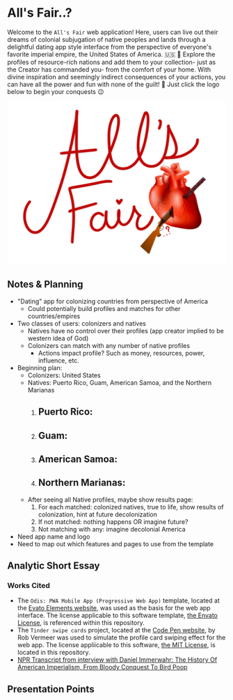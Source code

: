 # All's Fair..?

Welcome to the `All's Fair` web application! Here, users can live out their dreams of colonial subjugation of native peoples and lands through a delightful dating app style interface from the perspective of everyone's favorite imperial empire, the United States of America.  :us: :eagle: Explore the profiles of resource-rich nations and add them to your collection- just as the Creator has commanded you- from the comfort of your home. With divine inspiration and seemingly indirect consequences of your actions, you can have all the power and fun with none of the guilt! :smiling_face_with_three_hearts: Just click the logo below to begin your conquests :wink:

<a href="src/index.html">![All's Fair Logo](src/assets/myImages/logo.png)</a>

## Notes & Planning
* "Dating" app for colonizing countries from perspective of America
  - Could potentially build profiles and matches for other countries/empires
* Two classes of users: colonizers and natives
  - Natives have no control over their profiles (app creator implied to be western idea of God)
  - Colonizers can match with any number of native profiles
    - Actions impact profile? Such as money, resources, power, influence, etc.
* Beginning plan:
  - Colonizers: United States
  - Natives: Puerto Rico, Guam, American Samoa, and the Northern Marianas
    1. Puerto Rico:
       - 
    2. Guam:
       - 
    3. American Samoa:
       - 
    4. Northern Marianas:
       - 
  - After seeing all Native profiles, maybe show results page:
    1. For each matched: colonized natives, true to life, show results of colonization, hint at future decolonization
    2. If not matched: nothing happens OR imagine future?
    3. Not matching with any: imagine decolonial America
* Need app name and logo
* Need to map out which features and pages to use from the template


## Analytic Short Essay


### Works Cited
* The `Odis: PWA Mobile App (Progressive Web App)` template, located at the [Evato Elements website](https://elements.envato.com/odis-pwa-mobile-app-progressive-web-app-PZJASV8), was used as the basis for the web app interface. The license applicable to this software template, [the Envato License](ENVATO_LICENSE), is referenced within this repository.
* The `Tinder swipe cards` project, located at the [Code Pen website](https://codepen.io/RobVermeer/pen/japZpY), by Rob Vermeer was used to simulate the profile card swiping effect for the web app. The license appliicable to this software, [the MIT License](MIT_LICENSE), is located in this repository.
* [NPR Transcript from interview with Daniel Immerwahr: The History Of American Imperialism, From Bloody Conquest To Bird Poop](https://www.npr.org/2019/02/18/694700303/the-history-of-american-imperialism-from-bloody-conquest-to-bird-poop)


## Presentation Points
